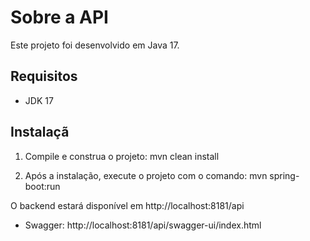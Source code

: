 # Sobre a API

Este projeto foi desenvolvido em Java 17.

## Requisitos

- JDK 17

## Instalaçã

1. Compile e construa o projeto: 
   mvn clean install

2. Após a instalação, execute o projeto com o comando: 
mvn spring-boot:run

O backend estará disponível em http://localhost:8181/api

- Swagger: http://localhost:8181/api/swagger-ui/index.html
